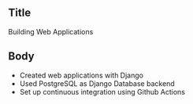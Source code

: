## Title

Building Web Applications

## Body

- Created web applications with Django
- Used PostgreSQL as Django Database backend
- Set up continuous integration using Github Actions

